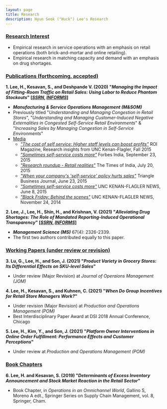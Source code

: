 ```yaml
---
layout: page
title: Research
description: Hyun Seok ("Huck") Lee's Research
---
```


### <u>Research Interest </u>
* Empirical research in service operations with an emphasis on retail operations (both brick-and-mortar and online retailing).
* Empirical research in matching capacity and demand with an emphasis on drug shortages.

### <u>Publications (forthcoming, accepted) </u>
**1. Lee, H., Kesavan, S., and Deshpande V. (2020) "*Managing the Impact of Fitting-Room Traffic on Retail Sales: Using Labor to Reduce Phantom Stockouts*" [[*SSRN*](https://papers.ssrn.com/sol3/papers.cfm?abstract_id=2523680), [*INFORMS*](https://pubsonline.informs.org/doi/10.1287/msom.2020.0884)]**
  * ***Manufacturing & Service Operations Management (M&SOM)***
  * Previously titled "*Understanding and Managing Congestion in Retail Stores*", "*Understanding and Managing Customer-Induced Negative Externalities in Congested Self-Service Retail Environments*" & "*Increasing Sales by Managing Congestion in Self-Service Environments*"
  * <u>Media</u>
    * [*"The cost of self service: Higher staff levels can boost profits"*](http://contentviewer.adobe.com/s/ROI%20Magazine/43d7e10e-dd4d-4050-add4-f5dcc8372bf7/ROI%20Magazine-Fall%202015/05_Cost_of_Self_Service.html#page_0) ROI Magazine, Research insights from UNC Kenan-Flagler, Fall 2015
    * [*"Sometimes self-service costs more"*](http://www.forbesindia.com/article/kenanflagler/sometimes-selfservice-costs-more/41003/1) Forbes India, September 23, 2015
    * [*"Research roundup - Retail realities"*](https://timesofindia.indiatimes.com/home/education/news/Research-roundup-Retail-realities/articleshow/48139253.cms) The Times of India, July 20, 2015
    * [*"When your company's 'self-service' policy hurts sales"*](https://www.bizjournals.com/triangle/news/2015/06/23/when-your-companys-self-serve-policy-hurts-sales.html) Triangle Business Journal, June 23, 2015
    * [*"Sometimes self-service costs more"*](https://www.kenan-flagler.unc.edu/news/2015/06/ROI-selfservice) UNC KENAN-FLAGLER NEWS, June 8, 2015
    * [*"Black Friday: Behind the scenes"*](https://www.kenan-flagler.unc.edu/news/black-friday-behind-the-scenes/) UNC KENAN-FLAGLER NEWS, November 24, 2014

**2. Lee, J., Lee, H., Shin, H., and Krishnan, V. (2021) "*Alleviating Drug Shortages: The Role of Mandated Reporting-Induced Operational Transparency*" [[*SSRN*](https://papers.ssrn.com/sol3/papers.cfm?abstract_id=3565467), [*INFORMS*](https://pubsonline.informs.org/doi/10.1287/mnsc.2020.3857)]**
   * ***Management Science (MS)*** 67(4): 2326-2339.
   * The first two authors contributed equally to this paper.

### <u>Working Papers (under review or revision)</u>

**3. Lu, G., Lee, H., and Son, J. (2021) "*Product Variety in Grocery Stores: Its Differential Effects on SKU-level Sales*"**
   * Under review (Major Revision) at *Journal of Operaions Management (JOM)* 

**4. Lee, H., Kesavan, S., and Kuhnen, C. (2021) "*When Do Group Incentives for Retail Store Managers Work?*"**
   * Under revision (Major Revision) at *Production and Operations Management (POM)*
   * Best Interdisciplinary Paper Award at DSI 2018 Annual Conference, Chicago

**5. Lee, H., Kim, Y., and Son, J. (2021) "*Platform Owner Interventions in Online Order Fulfillment: Performance Effects and Customer Perceptions*"**
   * Under review at *Production and Operations Management (POM)*






### <u>Book Chapters</u>
**6. Lee, H. and Kesavan, S. (2019) "*Determinants of Excess Inventory Announcement and Stock Market Reaction in the Retail Sector*"**
   * Book Chapter, in *Operations in an Omnichannel World*, Gallino S, Moreno A edt., Springer Series on Supply Chain Management, vol. 8, Springer, Cham.

<!-- 
[click here for the most recent version of the paper]({{ BASE_PATH}}/pages/working_papers/sample-working-paper.pdf)
-->

<!-- Note: this is how to write a comment in HTML. Everything in here won't show up on your webpage.-->

<!--
To increase the size of the title, use fewer # in front of the paper title.
To decrease the size of the title, use more #. 
To remove the italics, remove the * before and after the description
To remove the underline from the title, remove the <u> tags (<u> and </u>)
-->
